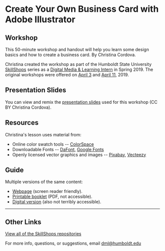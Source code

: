 # Create Your Own Business Card with Adobe Illustrator

## Workshop
This 50-minute workshop and handout will help you learn some design basics and how to create a business card. By Christina Cordova.

Christina created the workshop as part of the Humboldt State University [SkillShops](http://humboldt.libcal.com/workshops) series as a [Digital Media & Learning Intern](http://libguides.humboldt.edu/dml/apply) in Spring 2019. The original workshops were offered on [April 3](https://humboldt.libcal.com/event/5236344) and [April 11](https://humboldt.libcal.com/event/5240297), 2019.

## Presentation Slides
You can view and remix the [presentation slides](https://docs.google.com/presentation/d/e/2PACX-1vRzOqHvt5M9B9GJxvJakGbt83EwHQedNRkOP85bZbf1QDusrqf-F3SMYQvmEuwlY95F9EIplGvzJRk7/pub?start=false&loop=false&delayms=3000) used for this workshop (CC BY Christina Cordova).

## Resources
Christina's lesson uses material from:
* Online color swatch tools -- [ColorSpace](https://mycolor.space/)
* Downloadable Fonts -- [DaFont](https://www.dafont.com/), [Google Fonts](https://fonts.google.com/)
* Openly licensed vector graphics and images -- [Pixabay](https://pixabay.com/), [Vecteezy](https://www.vecteezy.com/)

## Guide

Multiple versions of the same content:
+ [Webpage](https://hsudml.github.io/businessCardAI/guide) (screen reader friendly).
+ [Printable booklet](https://drive.google.com/file/d/1aRvbJN0Sjty9iRsUJ79_i_ptGHoI7QVy/view?usp=sharing) (PDF, not accessible).
+ [Digital version](https://docs.google.com/presentation/d/e/2PACX-1vR0Jjn_3AjEQDwe6wf4DpOku1tj0oqZgb84ylv97y6-KtHCYZ7C0pMlvk9iG1X_zWfuMXmi2kEg-OAA/pub?start=false&loop=false&delayms=3000) (also not terribly accessible).


---
## Other Links
[View all of the SkillShops repositories](https://hsudml.github.io/skillshops)

For more info, questions, or suggestions, email dml@humboldt.edu
